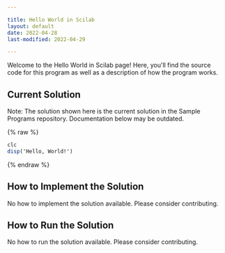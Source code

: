 ```yaml
---

title: Hello World in Scilab
layout: default
date: 2022-04-28
last-modified: 2022-04-29

---
```


Welcome to the Hello World in Scilab page! Here, you'll find the source code for this program as well as a description of how the program works.

## Current Solution

Note: The solution shown here is the current solution in the Sample Programs repository. Documentation below may be outdated.

{% raw %}

```Scilab
clc
disp('Hello, World!')

```

{% endraw %}

## How to Implement the Solution

No how to implement the solution available. Please consider contributing.

## How to Run the Solution

No how to run the solution available. Please consider contributing.